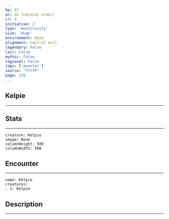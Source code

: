 ```yaml
---
hp: 67
ac: 16 (natural armor)
cr: 4
initiative: 2
type: 'monstrosity'    
size: 'Huge'
environment: None
alignment: neutral evil
legendary: False
lair: False
mythic: False
regional: False
tags: ['monster']
source: "TftYP"
page: 238
---
```


## Kelpie
---



## Stats
---

```statblock
creature: Kelpie
image: None
columnHeight: 500
columnWidth: 500
```

## Encounter
---

```encounter-table
name: Kelpie
creatures:
- 1: Kelpie
```

## Description
---




